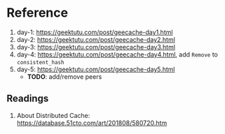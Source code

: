 # Reference

1. day-1: https://geektutu.com/post/geecache-day1.html
2. day-2: https://geektutu.com/post/geecache-day2.html
3. day-3: https://geektutu.com/post/geecache-day3.html
4. day-4: https://geektutu.com/post/geecache-day4.html, add `Remove` to `consistent_hash`
5. day-5: https://geektutu.com/post/geecache-day5.html
    - **TODO**: add/remove peers

## Readings

1. About Distributed Cache: https://database.51cto.com/art/201808/580720.htm
